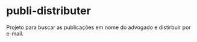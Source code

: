 # publi-distributer
Projeto para buscar as publicações em nome do advogado e distirbuir por e-mail.
